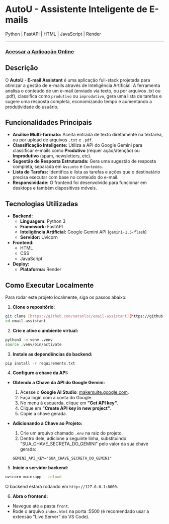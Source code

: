 # AutoU - Assistente Inteligente de E-mails

Python | FastAPI | HTML | JavaScript | Render

---

### [Acessar a Aplicação Online](https://email-assistant-frontend-nez0.onrender.com/)

## Descrição

O **AutoU - E-mail Assistant** é uma aplicação full-stack projetada para otimizar a gestão de e-mails através de Inteligência Artificial. A ferramenta analisa o conteúdo de um e-mail (enviado via texto, ou por arquivos .txt ou .pdf), classifica como `produtivo` ou `improdutivo`, gera uma lista de tarefas e sugere uma resposta completa, economizando tempo e aumentando a produtividade do usuário.

## Funcionalidades Principais

* **Análise Multi-formato:** Aceita entrada de texto diretamente na textarea, ou por upload de arquivos `.txt` e `.pdf`.
* **Classificação Inteligente:** Utiliza a API do Google Gemini para classificar e-mails como **Produtivo** (requer ação/atenção) ou **Improdutivo** (spam, newsletters, etc).
* **Sugestão de Resposta Estruturada:** Gera uma sugestão de resposta completa, separada em `Assunto` e `Conteúdo`.
* **Lista de Tarefas:** Identifica e lista as tarefas e ações que o destinatário precisa executar com base no conteúdo do e-mail.
* **Responsividade:** O frontend foi desenvolvido para funcionar em desktops e também dispositivos móveis.

## Tecnologias Utilizadas

* **Backend:**
  * **Linguagem:** Python 3
  * **Framework:** FastAPI
  * **Inteligência Artificial:** Google Gemini API (`gemini-1.5-flash`)
  * **Servidor:** Uvicorn
* **Frontend:**
  * HTML
  * CSS
  * JavaScript
* **Deploy:**
  * **Plataforma:** Render

## Como Executar Localmente

Para rodar este projeto localmente, siga os passos abaixo:

1.  **Clone o repositório:**
  ```bash
  git clone [https://github.com/natanloc/email-assistant](https://github.com/natanloc/email-assistant)
  cd email-assistant
  ```

2.  **Crie e ative o ambiente virtual:**
  ```bash
  python3 -m venv .venv
  source .venv/bin/activate
  ```

3.  **Instale as dependências do backend:**
  ```bash
  pip install -r requirements.txt
  ```

4.  **Configure a chave da API:**
  * **Obtendo a Chave da API do Google Gemini:**

    1.  Acesse o **Google AI Studio**: [makersuite.google.com](https://makersuite.google.com).
    2.  Faça login com a conta do Google.
    3.  No menu à esquerda, clique em **"Get API key"**.
    4.  Clique em **"Create API key in new project"**.
    5.  Copie a chave gerada.

  * **Adicionando a Chave ao Projeto:**

    1.  Crie um arquivo chamado `.env` na raiz do projeto.
    2.  Dentro dele, adicione a seguinte linha, substituindo "SUA_CHAVE_SECRETA_DO_GEMINI" pelo valor da sua chave gerada:
      ```
      GEMINI_API_KEY="SUA_CHAVE_SECRETA_DO_GEMINI"
      ```

5.  **Inicie o servidor backend:**
  ```bash
  uvicorn main:app --reload
  ```
  O backend estará rodando em `http://127.0.0.1:8000`.

6.  **Abra o frontend:**
  * Navegue até a pasta `front`.
  * Rode o arquivo `index.html` na porta :5500 (é recomendado usar a extensão "Live Server" do VS Code).